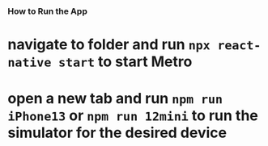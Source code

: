 ### How to Run the App

# navigate to folder and run `npx react-native start` to start Metro
# open a new tab and run `npm run iPhone13` or `npm run 12mini` to run the simulator for the desired device 